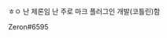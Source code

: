 ㅎㅇ 난 제론임
난 주로 마크 플러그인 개발(코틀린)함

Zeron#6595

<!---
ZeronDev/ZeronDev is a ✨ special ✨ repository because its `README.md` (this file) appears on your GitHub profile.
You can click the Preview link to take a look at your changes.
--->
